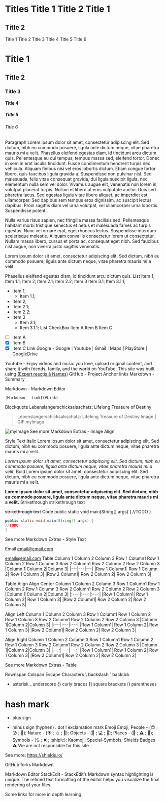 Titles
Title 1
Title 2
Title 1
========================
Title 2 
------------------------
Title 1
Title 2
Title 3
Title 4
Title 5
Title 6
# Title 1
## Title 2
### Title 3    
#### Title 4
##### Title 5
###### Title 6    
Paragraph
Lorem ipsum dolor sit amet, consectetur adipiscing elit. Sed dictum, nibh eu commodo posuere, ligula ante dictum neque, vitae pharetra mauris mi a velit. Phasellus eleifend egestas diam, id tincidunt arcu dictum quis. Pellentesque eu dui tempus, tempus massa sed, eleifend tortor. Donec in sem in erat iaculis tincidunt. Fusce condimentum hendrerit turpis nec vehicula. Aliquam finibus nisi vel eros lobortis dictum. Etiam congue tortor libero, quis faucibus ligula gravida a. Suspendisse non pulvinar nisl. Sed malesuada, felis vitae consequat gravida, dui ligula suscipit ligula, nec elementum nulla sem vel dolor. Vivamus augue elit, venenatis non lorem in, volutpat placerat turpis. Nullam et libero at eros vulputate auctor. Duis sed pharetra lacus. Sed egestas ligula vitae libero aliquet, ac imperdiet est ullamcorper. Sed dapibus sem tempus eros dignissim, ac suscipit lectus dapibus. Proin sagittis diam vel urna volutpat, vel ullamcorper urna lobortis. Suspendisse potenti.

Nulla varius risus sapien, nec fringilla massa facilisis sed. Pellentesque habitant morbi tristique senectus et netus et malesuada fames ac turpis egestas. Nunc vel ornare erat, eget rhoncus lectus. Suspendisse interdum scelerisque molestie. Aliquam convallis consectetur lorem ut consectetur. Nullam massa libero, cursus et porta ac, consequat eget nibh. Sed faucibus nisl augue, non viverra justo sagittis venenatis.

Lorem ipsum dolor sit amet, consectetur adipiscing elit. Sed dictum, nibh eu commodo posuere, ligula ante dictum neque, vitae pharetra mauris mi a velit. 

Phasellus eleifend egestas diam, id tincidunt arcu dictum quis.
List
Item 1;
Item 1.1;
Item 2;
Item 2.1;
Item 2.2;
Item 3
Item 3.1;
Item 3.1.1;
 * Item 1;
    * Item 1.1;
  * Item 2;
   * Item 2.1;
   * Item 2.2;
  * Item 3
     * Item 3.1;
  	  * Item 3.1.1;
List CheckBox
 Item A
 Item B
 Item C
- [ ] Item A
- [x] Item B
- [x] Item C
Link
Google - Google | Youtube | Gmail | Maps | PlayStore | GoogleDrive

Youtube - Enjoy videos and music you love, upload original content, and share it with friends, family, and the world on YouTube.
This site was built using [(Expert reactjs à Nantes)](https://www.aquilapp.fr/agence/creation-site-web-nantes/)
GitHub - Project
Anchor links
Markdown - Summary

Markdown - Markdown Editor

	[Markdown - Link](#Link)
Blockquote
Lebenslangerschicksalsschatz: Lifelong Treasure of Destiny

> Lebenslangerschicksalsschatz: Lifelong Treasure of Destiny 
Image | GIF
myImage

![myImage](https://media.giphy.com/media/XRB1uf2F9bGOA/giphy.gif)
See more Markdown Extras - Image Align

Style Text
Italic
Lorem ipsum dolor sit amet, consectetur adipiscing elit. Sed dictum, nibh eu commodo posuere, ligula ante dictum neque, vitae pharetra mauris mi a velit.

 *Lorem ipsum dolor sit amet, consectetur adipiscing elit. Sed dictum, nibh eu commodo posuere, ligula ante dictum neque, vitae pharetra mauris mi a velit.*
Bold
Lorem ipsum dolor sit amet, consectetur adipiscing elit. Sed dictum, nibh eu commodo posuere, ligula ante dictum neque, vitae pharetra mauris mi a velit.

**Lorem ipsum dolor sit amet, consectetur adipiscing elit. Sed dictum, nibh eu commodo posuere, ligula ante dictum neque, vitae pharetra mauris mi a velit.**
Strikethrough
strikethrough text

~~strikethrough text~~
Code
public static void main(String[] args) {
	//TODO
}
```java
public static void main(String[] args) {
//TODO
}
```

See more Markdown Extras - Style Text

Email
email@email.com

<email@email.com>
Table
Column 1	Column 2	Column 3
Row 1 Column1	Row 1 Column 2	Row 1 Column 3
Row 2 Column1	Row 2 Column 2	Row 2 Column 3
|Column 1|Column 2|Column 3|
|---|---|---|
|Row 1 Column1| Row 1 Column 2| Row 1 Column 3|
|Row 2 Column1| Row 2 Column 2| Row 2 Column 3|

Table Align
Align Center
Column 1	Column 2	Column 3
Row 1 Column1	Row 1 Column 2	Row 1 Column 3
Row 2 Column1	Row 2 Column 2	Row 2 Column 3
|Column 1|Column 2|Column 3|
|:---:|:---:|:---:|
|Row 1 Column1| Row 1 Column 2| Row 1 Column 3|
|Row 2 Column1| Row 2 Column 2| Row 2 Column 3|

Align Left
Column 1	Column 2	Column 3
Row 1 Column1	Row 1 Column 2	Row 1 Column 3
Row 2 Column1	Row 2 Column 2	Row 2 Column 3
|Column 1|Column 2|Column 3|
|:---|:---|:---|
|Row 1 Column1| Row 1 Column 2| Row 1 Column 3|
|Row 2 Column1| Row 2 Column 2| Row 2 Column 3|

Align Right
Column 1	Column 2	Column 3
Row 1 Column1	Row 1 Column 2	Row 1 Column 3
Row 2 Column1	Row 2 Column 2	Row 2 Column 3
|Column 1|Column 2|Column 3|
|---:|---:|---:|
|Row 1 Column1| Row 1 Column 2| Row 1 Column 3|
|Row 2 Column1| Row 2 Column 2| Row 2 Column 3|

See more Markdown Extras - Table

Rownspan
Colspan
Escape Characters
\   backslash
`   backtick
*   asterisk
_   underscore
{}  curly braces
[]  square brackets
()  parentheses
#   hash mark
+   plus sign
-   minus sign (hyphen)
.   dot
!   exclamation mark
Emoji
Emoji;
People - (😊 ; 😯 ; 💩);
Nature - (☀️ ; ⛄ ; 🐶);
Objects - (📁 ; 💻 ; 🔔);
Places - (🌈 ; ⚠️ ; 🗽);
Symbols - (♋ ; ❌ ; :shipit:);
Kaomoji;
Special-Symbols;
Shields Badges
⚠️ We are not responsible for this site

See more: https://shields.io/

GitHub forks Markdown

Markdown Editor
StackEdit - StackEdit’s Markdown syntax highlighting is unique. The refined text formatting of the editor helps you visualize the final rendering of your files.

Some links for more in depth learning
